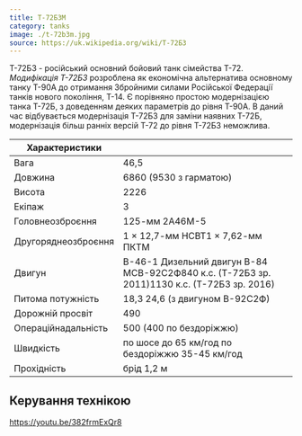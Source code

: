 ```yaml
---
title: Т-72Б3М
category: tanks
image: ./t-72b3m.jpg
source: https://uk.wikipedia.org/wiki/Т-72Б3
---
```


Т-72Б3 - російський основний бойовий танк сімейства Т-72. _Модифікація Т-72Б3_ розроблена як економічна альтернатива основному танку Т-90А до отримання Збройними силами Російської Федерації танків нового покоління, Т-14. Є порівняно простою модернізацією танка Т-72Б, з доведенням деяких параметрів до рівня Т-90А. В даний час відбувається модернізація Т-72Б3 для заміни наявних Т-72Б, модернізація більш ранніх версій Т-72 до рівня Т-72Б3 неможлива.

| Характеристики      |                                                                                             |
| ------------------- | ------------------------------------------------------------------------------------------- |
| Вага                | 46,5                                                                                        |
| Довжина             | 6860 (9530 з гарматою)                                                                      |
| Висота              | 2226                                                                                        |
| Екіпаж              | 3                                                                                           |
| Головнеозброєння    | 125-мм 2А46М-5                                                                              |
| Другоряднеозброєння | 1 × 12,7-мм НСВТ1 × 7,62-мм ПКТМ                                                            |
| Двигун              | В-46-1 Дизельний двигун В-84 МСВ-92С2Ф840 к.с. (Т-72Б3 зр. 2011)1130 к.с. (Т-72Б3 зр. 2016) |
| Питома потужність   | 18,3 24,6 (з двигуном В-92С2Ф)                                                              |
| Дорожній просвіт    | 490                                                                                         |
| Операційнадальність | 500 (400 по бездоріжжю)                                                                     |
| Швидкість           | по шосе до 65 км/год по бездоріжжю 35-45 км/год                                             |
| Прохідність         | брід 1,2 м                                                                                  |

## Керування технікою

https://youtu.be/382frmExQr8
